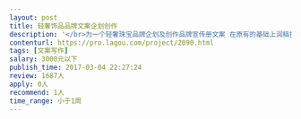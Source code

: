 ```yaml
---                
layout: post       
title: 轻奢饰品品牌文案企划创作           
description: '</br>为一个轻奢珠宝品牌企划及创作品牌宣传册文案 在原有的基础上润稿提升</br>'     
contenturl: https://pro.lagou.com/project/2090.html      
tags: [文案写作]            
salary: 3000元以下          
publish_time: 2017-03-04 22:27:24         
review: 1687人                   
apply: 0人                   
recommend: 1人                   
time_range: 小于1周              
---                 
```

